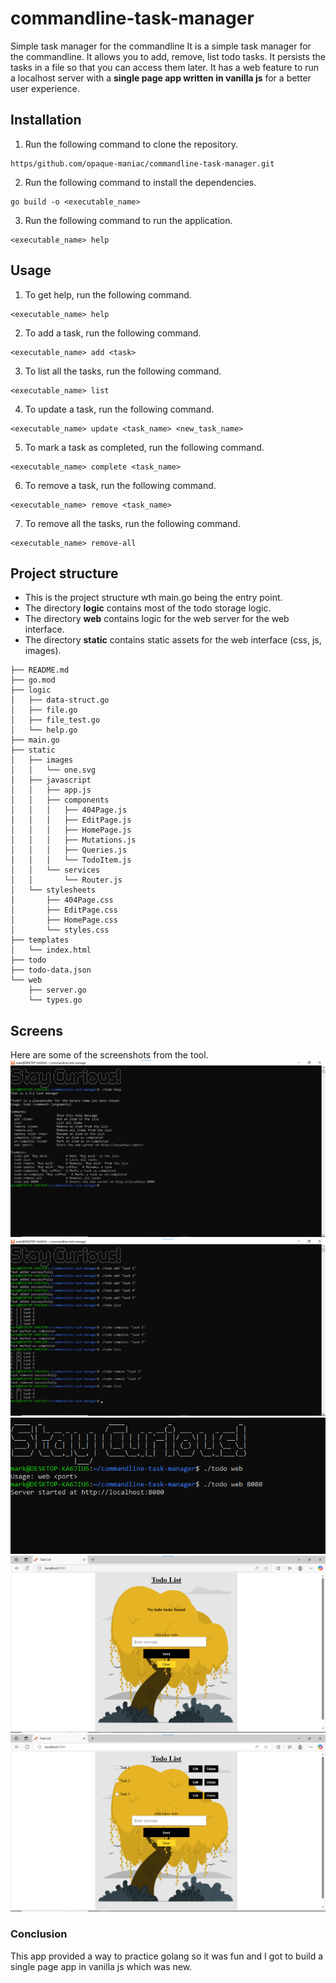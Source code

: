 # commandline-task-manager
Simple task manager for the commandline
It is a simple task manager for the commandline. It allows you to add, remove, list todo tasks.
It persists the tasks in a file so that you can access them later.
It has a web feature to run a localhost server with a **single page app written in vanilla js** for a better user experience.

## Installation
1. Run the following command to clone the repository.
``` shell
https/github.com/opaque-maniac/commandline-task-manager.git
```

2. Run the following command to install the dependencies.
``` shell
go build -o <executable_name>
```

3. Run the following command to run the application.
``` shell
<executable_name> help
```

## Usage
1. To get help, run the following command.
``` shell
<executable_name> help
```

2. To add a task, run the following command.
``` shell
<executable_name> add <task>
```

3. To list all the tasks, run the following command.
``` shell
<executable_name> list
```
4. To update a task, run the following command.
``` shell
<executable_name> update <task_name> <new_task_name>
```

5. To mark a task as completed, run the following command.
``` shell
<executable_name> complete <task_name>
```

6. To remove a task, run the following command.
``` shell
<executable_name> remove <task_name>
```

7. To remove all the tasks, run the following command.
``` shell
<executable_name> remove-all
```

## Project structure
- This is the project structure wth main.go being the entry point.
- The directory **logic** contains most of the todo storage logic.
- The directory **web** contains logic for the web server for the web interface.
- The directory **static** contains static assets for the web interface (css, js, images).

```
├── README.md
├── go.mod
├── logic
│   ├── data-struct.go
│   ├── file.go
│   ├── file_test.go
│   └── help.go
├── main.go
├── static
│   ├── images
│   │   └── one.svg
│   ├── javascript
│   │   ├── app.js
│   │   ├── components
│   │   │   ├── 404Page.js
│   │   │   ├── EditPage.js
│   │   │   ├── HomePage.js
│   │   │   ├── Mutations.js
│   │   │   ├── Queries.js
│   │   │   └── TodoItem.js
│   │   └── services
│   │       └── Router.js
│   └── stylesheets
│       ├── 404Page.css
│       ├── EditPage.css
│       ├── HomePage.css
│       └── styles.css
├── templates
│   └── index.html
├── todo
├── todo-data.json
└── web
    ├── server.go
    └── types.go
```

## Screens
Here are some of the screenshots from the tool.
![Screenshot of the help screen on a linux terminal for the commandline utility](./readme_images/one.png)
![Screenshot of the basic actions and commands on a linux terminal for the commandline utility](./readme_images/two.png)
![Screenshot of how to start the web server on a linux terminal for the commandline utility](./readme_images/three.png)
![Screenshot of the web feature website with no tasks in the list](./readme_images/four.png)
![Screenshot of the web feature website with in the list](./readme_images/five.png)

### Conclusion
This app provided a way to practice golang so it was fun and I got to build a single page app in vanilla js which was new.
